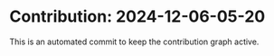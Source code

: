 # Contribution: 2024-12-06-05-20
This is an automated commit to keep the contribution graph active.

